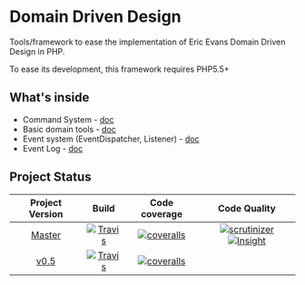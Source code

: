 # Domain Driven Design

Tools/framework to ease the implementation of Eric Evans Domain Driven Design in PHP.

To ease its development, this framework requires PHP5.5+

## What's inside

- Command System - [doc](doc/Command.md)
- Basic domain tools - [doc](doc/Domain.md)
- Event system (EventDispatcher, Listener) - [doc](doc/Event.md)
- Event Log - [doc](doc/EventLog.md)

## Project Status

| Project Version | Build                 | Code coverage            | Code Quality                                  |
|:---------------:|:---------------------:|:------------------------:|:---------------------------------------------:|
| [Master][100]   | [![Travis][110]][111] | [![coveralls][120]][121] | [![scrutinizer][130]][131] [![Insight][1]][2] |
| [v0.5][200]     | [![Travis][210]][211] | [![coveralls][220]][221] |                                               |

[1]: https://insight.sensiolabs.com/projects/c16e3843-2ea5-491c-8410-e7467ced168b/mini.png
[2]: https://insight.sensiolabs.com/projects/c16e3843-2ea5-491c-8410-e7467ced168b

[100]: https://github.com/php-ddd/domain-driven-design
[110]: https://travis-ci.org/php-ddd/domain-driven-design.svg?branch=master
[111]: https://travis-ci.org/php-ddd/domain-driven-design
[120]: https://coveralls.io/repos/php-ddd/domain-driven-design/badge.svg?service=github&branch=master
[121]: https://coveralls.io/github/php-ddd/domain-driven-design?branch=master 
[130]: https://scrutinizer-ci.com/g/php-ddd/domain-driven-design/badges/quality-score.png?b=master
[131]: https://scrutinizer-ci.com/g/php-ddd/domain-driven-design/?branch=master

[200]: https://github.com/php-ddd/domain-driven-design/tree/v0.5.0
[210]: https://travis-ci.org/php-ddd/domain-driven-design.svg?branch=v0.5.0
[211]: https://travis-ci.org/php-ddd/domain-driven-design/builds/75346518
[220]: https://coveralls.io/repos/php-ddd/domain-driven-design/badge.svg?service=github&branch=v0.5.0
[221]: https://coveralls.io/github/php-ddd/domain-driven-design?branch=v0.5.0
